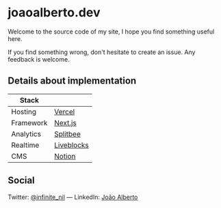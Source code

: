 # joaoalberto.dev

Welcome to the source code of my site, I hope you find something useful here.

If you find something wrong, don't hesitate to create an issue. Any feedback is welcome.

## Details about implementation

| Stack     |                                      |
| --------- | ------------------------------------ |
| Hosting   | [Vercel](https://vercel.com)         |
| Framework | [Next.js](https://nextjs.org/)       |
| Analytics | [Splitbee](https://splitbee.io/)     |
| Realtime  | [Liveblocks](https://liveblocks.io/) |
| CMS       | [Notion](https://www.notion.so/)     |

## Social

Twitter: [@infinite_nil](https://twitter.com/infinite_nil) &#8212; LinkedIn: [João Alberto](https://www.linkedin.com/in/joao-amo/)
